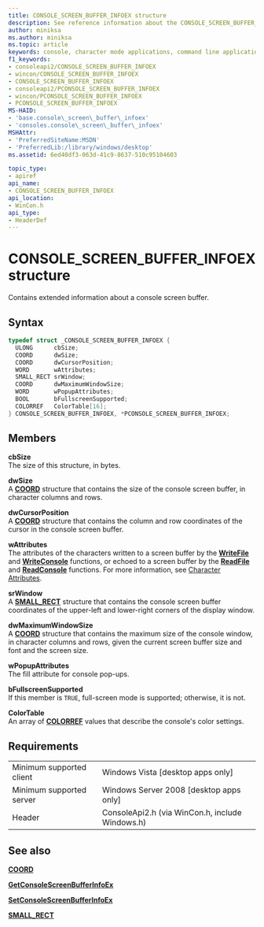```yaml
---
title: CONSOLE_SCREEN_BUFFER_INFOEX structure
description: See reference information about the CONSOLE_SCREEN_BUFFER_INFOEX structure, which contains extended information about a console screen buffer.
author: miniksa
ms.author: miniksa
ms.topic: article
keywords: console, character mode applications, command line applications, terminal applications, console api
f1_keywords: 
- consoleapi2/CONSOLE_SCREEN_BUFFER_INFOEX
- wincon/CONSOLE_SCREEN_BUFFER_INFOEX
- CONSOLE_SCREEN_BUFFER_INFOEX
- consoleapi2/PCONSOLE_SCREEN_BUFFER_INFOEX
- wincon/PCONSOLE_SCREEN_BUFFER_INFOEX
- PCONSOLE_SCREEN_BUFFER_INFOEX
MS-HAID:
- 'base.console\_screen\_buffer\_infoex'
- 'consoles.console\_screen\_buffer\_infoex'
MSHAttr:
- 'PreferredSiteName:MSDN'
- 'PreferredLib:/library/windows/desktop'
ms.assetid: 6ed40df3-063d-41c9-8637-510c95104603

topic_type:
- apiref
api_name:
- CONSOLE_SCREEN_BUFFER_INFOEX
api_location:
- WinCon.h
api_type:
- HeaderDef
---
```


# CONSOLE\_SCREEN\_BUFFER\_INFOEX structure

Contains extended information about a console screen buffer.

## Syntax

```C
typedef struct _CONSOLE_SCREEN_BUFFER_INFOEX {
  ULONG      cbSize;
  COORD      dwSize;
  COORD      dwCursorPosition;
  WORD       wAttributes;
  SMALL_RECT srWindow;
  COORD      dwMaximumWindowSize;
  WORD       wPopupAttributes;
  BOOL       bFullscreenSupported;
  COLORREF   ColorTable[16];
} CONSOLE_SCREEN_BUFFER_INFOEX, *PCONSOLE_SCREEN_BUFFER_INFOEX;
```

## Members

**cbSize**  
The size of this structure, in bytes.

**dwSize**  
A [**COORD**](coord-str.md) structure that contains the size of the console screen buffer, in character columns and rows.

**dwCursorPosition**  
A [**COORD**](coord-str.md) structure that contains the column and row coordinates of the cursor in the console screen buffer.

**wAttributes**  
The attributes of the characters written to a screen buffer by the [**WriteFile**](https://msdn.microsoft.com/library/windows/desktop/aa365747) and [**WriteConsole**](writeconsole.md) functions, or echoed to a screen buffer by the [**ReadFile**](https://msdn.microsoft.com/library/windows/desktop/aa365467) and [**ReadConsole**](readconsole.md) functions. For more information, see [Character Attributes](console-screen-buffers.md#character-attributes).

**srWindow**  
A [**SMALL\_RECT**](small-rect-str.md) structure that contains the console screen buffer coordinates of the upper-left and lower-right corners of the display window.

**dwMaximumWindowSize**  
A [**COORD**](coord-str.md) structure that contains the maximum size of the console window, in character columns and rows, given the current screen buffer size and font and the screen size.

**wPopupAttributes**  
The fill attribute for console pop-ups.

**bFullscreenSupported**  
If this member is `TRUE`, full-screen mode is supported; otherwise, it is not.

**ColorTable**  
An array of [**COLORREF**](https://msdn.microsoft.com/library/windows/desktop/dd183449) values that describe the console's color settings.

## Requirements

| | |
|-|-|
| Minimum supported client | Windows Vista \[desktop apps only\] |
| Minimum supported server | Windows Server 2008 \[desktop apps only\] |
| Header | ConsoleApi2.h (via WinCon.h, include Windows.h) |

## See also

[**COORD**](coord-str.md)

[**GetConsoleScreenBufferInfoEx**](getconsolescreenbufferinfoex.md)

[**SetConsoleScreenBufferInfoEx**](setconsolescreenbufferinfoex.md)

[**SMALL\_RECT**](small-rect-str.md)
